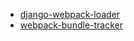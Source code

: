 +   [django-webpack-loader](https://github.com/owais/django-webpack-loader)
+   [webpack-bundle-tracker](https://github.com/owais/webpack-bundle-tracker)
